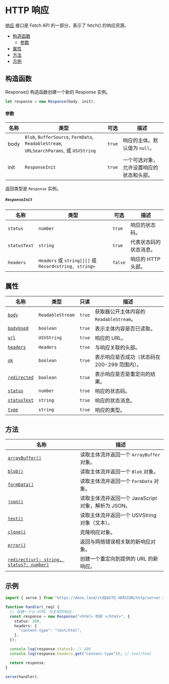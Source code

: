 # HTTP 响应

[响应](https://developer.mozilla.org/en-US/docs/Web/API/Response) 接口是 Fetch
API 的一部分，表示了 fetch() 的响应资源。

- [构造函数](#constructor)
  - [参数](#parameters)
- [属性](#properties)
- [方法](#methods)
- [示例](#example)

## 构造函数

Response() 构造函数创建一个新的 Response 实例。

```ts
let response = new Response(body, init);
```

#### 参数

| 名称 | 类型                                                                                    | 可选   | 描述                                     |
| ---- | --------------------------------------------------------------------------------------- | ------ | ---------------------------------------- |
| body | `Blob`, `BufferSource`, `FormData`, `ReadableStream`, `URLSearchParams`, 或 `USVString` | `true` | 响应的主体。默认值为 `null`。            |
| init | `ResponseInit`                                                                          | `true` | 一个可选对象，允许设置响应的状态和头部。 |

返回类型是 `Response` 实例。

##### `ResponseInit`

| 名称         | 类型                                                  | 可选    | 描述                   |
| ------------ | ----------------------------------------------------- | ------- | ---------------------- |
| `status`     | `number`                                              | `true`  | 响应的状态码。         |
| `statusText` | `string`                                              | `true`  | 代表状态码的状态消息。 |
| `headers`    | `Headers` 或 `string[][]` 或 `Record<string, string>` | `false` | 响应的 HTTP 头部。     |

## 属性

| 名称                       | 类型             | 只读   | 描述                                          |
| -------------------------- | ---------------- | ------ | --------------------------------------------- |
| [`body`][body]             | `ReadableStream` | `true` | 获取器公开主体内容的 `ReadableStream`。       |
| [`bodyUsed`][bodyused]     | `boolean`        | `true` | 表示主体内容是否已读取。                      |
| [`url`][url]               | `USVString`      | `true` | 响应的 URL。                                  |
| [`headers`][headers]       | `Headers`        | `true` | 与响应关联的头部。                            |
| [`ok`][ok]                 | `boolean`        | `true` | 表示响应是否成功（状态码在 200-299 范围内）。 |
| [`redirected`][redirected] | `boolean`        | `true` | 表示响应是否是重定向的结果。                  |
| [`status`][status]         | `number`         | `true` | 响应的状态码。                                |
| [`statusText`][statustext] | `string`         | `true` | 响应的状态消息。                              |
| [`type`][type]             | `string`         | `true` | 响应的类型。                                  |

## 方法

| 名称                                                 | 描述                                                |
| ---------------------------------------------------- | --------------------------------------------------- |
| [`arrayBuffer()`][arraybuffer]                       | 读取主体流并返回一个 `ArrayBuffer` 对象。           |
| [`blob()`][blob]                                     | 读取主体流并返回一个 `Blob` 对象。                  |
| [`formData()`][formdata]                             | 读取主体流并返回一个 `FormData` 对象。              |
| [`json()`][json]                                     | 读取主体流并返回一个 JavaScript 对象，解析为 JSON。 |
| [`text()`][text]                                     | 读取主体流并返回一个 USVString 对象（文本）。       |
| [`clone()`][clone]                                   | 克隆响应对象。                                      |
| [`error()`][error]                                   | 返回与网络错误相关联的新响应对象。                  |
| [`redirect(url: string, status?: number)`][redirect] | 创建一个重定向到提供的 URL 的新响应。               |

## 示例

```ts
import { serve } from "https://deno.land/std@$STD_VERSION/http/server.ts";

function handler(_req) {
  // 创建一个以 HTML 为主体的响应。
  const response = new Response("<html> 你好 </html>", {
    status: 200,
    headers: {
      "content-type": "text/html",
    },
  });

  console.log(response.status); // 200
  console.log(response.headers.get("content-type")); // text/html

  return response;
}

serve(handler);
```

[clone]: https://developer.mozilla.org/en-US/docs/Web/API/Response/clone
[error]: https://developer.mozilla.org/en-US/docs/Web/API/Response/error
[redirect]: https://developer.mozilla.org/en-US/docs/Web/API/Response/redirect
[body]: https://developer.mozilla.org/en-US/docs/Web/API/Body/body
[bodyused]: https://developer.mozilla.org/en-US/docs/Web/API/Body/bodyUsed
[url]: https://developer.mozilla.org/en-US/docs/Web/API/Request/url
[headers]: https://developer.mozilla.org/en-US/docs/Web/API/Request/headers
[ok]: https://developer.mozilla.org/en-US/docs/Web/API/Response/ok
[redirected]: https://developer.mozilla.org/en-US/docs/Web/API/Response/redirected
[status]: https://developer.mozilla.org/en-US/docs/Web/API/Response/status
[statustext]: https://developer.mozilla.org/en-US/docs/Web/API/Response/statusText
[type]: https://developer.mozilla.org/en-US/docs/Web/API/Response/type
[method]: https://developer.mozilla.org/en-US/docs/Web/API/Request/method
[readablestream]: https://developer.mozilla.org/en-US/docs/Web/API/ReadableStream
[arraybuffer]: https://developer.mozilla.org/en-US/docs/Web/API/Body/arrayBuffer
[blob]: https://developer.mozilla.org/en-US/docs/Web/API/Body/blob
[json]: https://developer.mozilla.org/en-US/docs/Web/API/Body/json
[text]: https://developer.mozilla.org/en-US/docs/Web/API/Body/text
[formdata]: https://developer.mozilla.org/en-US/docs/Web/API/Body/formdata
